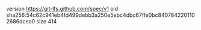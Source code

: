 version https://git-lfs.github.com/spec/v1
oid sha256:54c62c941eb4fd499debb3a250e5ebc4dbc67ffe0bc8407842201102686dcea0
size 414

